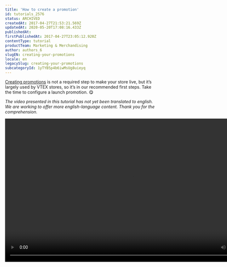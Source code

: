 ```yaml
---
title: 'How to create a promotion'
id: tutorials_2576
status: ARCHIVED
createdAt: 2017-04-27T21:53:21.569Z
updatedAt: 2020-05-20T17:08:16.433Z
publishedAt: 
firstPublishedAt: 2017-04-27T23:05:12.920Z
contentType: tutorial
productTeam: Marketing & Merchandising
author: authors_6
slugEN: creating-your-promotions
locale: en
legacySlug: creating-your-promotions
subcategoryId: 1yTYB5p4b6iwMsUg8uieyq
---
```


[Creating promotions](/topic/promocoes-cupons/ "Creating promotions") is not a required step to make your store live, but it&#8217;s largely used by VTEX stores, so it&#8217;s in our recommended first steps. Take the time to configure a launch promotion. 😋

_The video presented in this tutorial has not yet been translated to english. We are working to offer more english-language content. Thank you for the comprehension._
<!--[if lt IE 9]><script>document.createElement('video');</script><![endif]--><video class="wp-video-shortcode" id="video-3002-1" width="840" height="473" preload="metadata" controls="controls"><source type="video/mp4" src="https://assets.contentful.com/alneenqid6w5/6zNzPP4ZuEkUWEK4cIO2UO/61cd3b64aa45b98ace5595dd5a265ae2/CriandoPromocao.mp4?_=1" />[https://assets.contentful.com/alneenqid6w5/6zNzPP4ZuEkUWEK4cIO2UO/61cd3b64aa45b98ace5595dd5a265ae2/CriandoPromocao.mp4](https://assets.contentful.com/alneenqid6w5/6zNzPP4ZuEkUWEK4cIO2UO/61cd3b64aa45b98ace5595dd5a265ae2/CriandoPromocao.mp4 "https://assets.contentful.com/alneenqid6w5/6zNzPP4ZuEkUWEK4cIO2UO/61cd3b64aa45b98ace5595dd5a265ae2/CriandoPromocao.mp4")</video>

